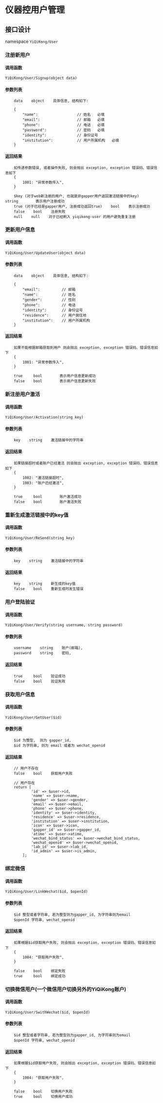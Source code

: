 # 仪器控用户管理

## 接口设计

namespace `YiQiKong/User`


### 注册新用户

#### 调用函数

`YiQiKong/User/Signup(object data)`

#### 参数列表

```
	data    object    具体信息, 结构如下:

	{
		"name":                  // 姓名   必填
		"email":                 // 邮箱   必填
		"phone":                 // 电话   必填
		"password":              // 密码   必填
		"identity":              // 身份证号
		"institution":           // 用户所属机构   必填
	}
```

#### 返回结果

```
    如传递参数错误, 或者操作失败, 则会抛出 exception, exception 错误码、错误信息如下
    {
        1001: "异常参数传入",
    }

    $key (对于web新注册的用户, 也就是非gapper用户返回激活链接中的key)     string        表示用户注册成功
    true (对于已经是gapper用户, 注册成功返回true)    bool    表示注册成功
    false    bool    注册失败
    null    null    对于已经刷入 yiqikong-user 的用户避免重复注册

```


### 更新用户信息

#### 调用函数

`YiQiKong/User/UpdateUser(object data)`

#### 参数列表

```
	data    object    具体信息, 结构如下:

	{
		"email":          // 邮箱
		"name":           // 姓名
		"gender":         // 性别
		"phone":          // 电话
		"identity":       // 身份证号
		"residence":      // 用户居住地
		"institution":    // 用户所属机构
	}
```

#### 返回结果

```
    如果不能根据邮箱获取到用户 则会抛出 exception, exception 错误码、错误信息如下
    {
        1001: "异常参数传入",
    }

    true     bool        表示用户信息更新成功
    false    bool        表示用户信息更新失败

```


### 新注册用户激活

#### 调用函数

`YiQiKong/User/Activation(string key)`

#### 参数列表

```
    key    string    激活链接中的字符串

```

#### 返回结果

```
    如果链接超时或者账户已经激活 则会抛出 exception, exception 错误码、错误信息如下
    {
        1002: "激活链接超时",
        1003: "账户已经激活",
    }

    true     bool        账户激活成功
    false    bool        账户激活失败
```


### 重新生成激活链接中的key值

#### 调用函数

`YiQiKong/User/ReSend(string key)`

#### 参数列表

```
    key    string    激活链接中的字符串

```

#### 返回结果

```
    key    string    新生成的key值
    false    bool    重新生成时发生错误
```


### 用户登陆验证

#### 调用函数

`YiQiKong/User/Verify(string username, string password)`

#### 参数列表

```
    username    string    账户(邮箱),
    password    string    密码,

```

#### 返回结果

```
    true     bool    验证成功
    false    bool    验证失败
```


### 获取用户信息

#### 调用函数

`YiQiKong/User/GetUser($id)`

#### 参数列表
```
    $id 为整型,  则为 gapper_id,
    $id 为字符串, 则为 email 或者为 wechat_openid
```

#### 返回结果
```
    // 用户不存在
    false    bool    获取用户失败

    // 用户存在
    return [
            'id' => $user->id,
            'name' => $user->name,
            'gender' => $user->gender,
            'email' => $user->email,
            'phone' => $user->phone,
            'identity' => $user->identity,
            'residence' => $user->residence,
            'institution' => $user->institution,
            'icon' => $user->icon,
            'gapper_id' => $user->gapper_id,
            'atime' => $user->atime,
            'wechat_bind_status' => $user->wechat_bind_status,
            'wechat_openid' => $user->wechat_openid,
            'lab_id' => $user->lab_id,
            'id_admin' => $user->is_admin,
        ];
```


### 绑定微信

#### 调用函数

`YiQiKong/User/LinkWechat($id, $openId)`

#### 参数列表
```
    $id 整型或者字符串, 若为整型则为gapper_id, 为字符串则为email
    $openId 字符串, wechat_openid
```

#### 返回结果
```
    如果根据$id获取用户失败, 则会抛出 exception, exception 错误码、错误信息如下
    {
        1004: "获取用户失败",
    }

    false    bool    绑定失败
    true     bool    绑定成功
```


### 切换微信用户(一个微信用户切换另外的YiQiKong账户)

#### 调用函数

`YiQiKong/User/SwithWechat($id, $openId)`

#### 参数列表
```
    $id 整型或者字符串, 若为整型则为gapper_id, 为字符串则为email
    $openId 字符串, wechat_openid
```

#### 返回结果
```
    如果根据$id获取用户失败, 则会抛出 exception, exception 错误码、错误信息如下
    {
        1004: "获取用户失败",
    }

    false    bool    切换用户失败
    true     bool    切换用户成功
```

